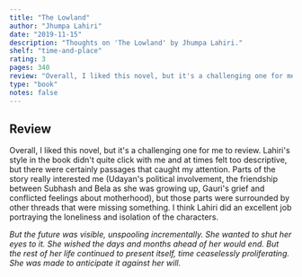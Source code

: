 ```yaml
---
title: "The Lowland"
author: "Jhumpa Lahiri"
date: "2019-11-15"
description: "Thoughts on 'The Lowland' by Jhumpa Lahiri."
shelf: "time-and-place"
rating: 3
pages: 340
review: "Overall, I liked this novel, but it's a challenging one for me to review. Lahiri's style in the book didn't quite click with me and at times felt too descriptive, but there were certainly passages that caught my attention. Parts of the story really interested me (Udayan's political involvement, the friendship between Subhash and Bela as she was growing up, Gauri's grief and conflicted feelings about motherhood), but those parts were surrounded by other threads that were missing something. I think Lahiri did an excellent job portraying the loneliness and isolation of the characters.<br/><br/><i>But the future was visible, unspooling incrementally. She wanted to shut her eyes to it. She wished the days and months ahead of her would end. But the rest of her life continued to present itself, time ceaselessly proliferating. She was made to anticipate it against her will.</i>"
type: "book"
notes: false
---
```


## Review

Overall, I liked this novel, but it's a challenging one for me to review. Lahiri's style in the book didn't quite click with me and at times felt too descriptive, but there were certainly passages that caught my attention. Parts of the story really interested me (Udayan's political involvement, the friendship between Subhash and Bela as she was growing up, Gauri's grief and conflicted feelings about motherhood), but those parts were surrounded by other threads that were missing something. I think Lahiri did an excellent job portraying the loneliness and isolation of the characters.

_But the future was visible, unspooling incrementally. She wanted to shut her eyes to it. She wished the days and months ahead of her would end. But the rest of her life continued to present itself, time ceaselessly proliferating. She was made to anticipate it against her will._
